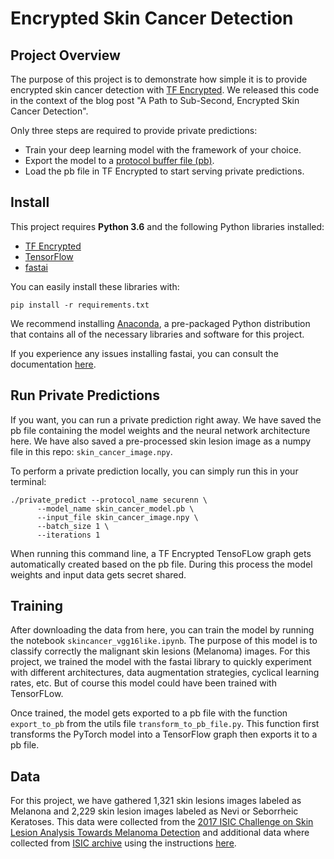 # Encrypted Skin Cancer Detection 

## Project Overview

The purpose of this project is to demonstrate how simple it is to provide encrypted skin cancer detection with [TF Encrypted](https://github.com/tf-encrypted/tf-encrypted). We released this code in the context of the blog post "A Path to Sub-Second, Encrypted Skin Cancer Detection".

Only three steps are required to provide private predictions:
- Train your deep learning model with the framework of your choice. 
- Export the model to a [protocol buffer file (pb)](https://www.tensorflow.org/guide/extend/model_files#protocol_buffers).
- Load the pb file in TF Encrypted to start serving private predictions. 

## Install

This project requires **Python 3.6** and the following Python libraries installed:

- [TF Encrypted](https://github.com/tf-encrypted/tf-encrypted)
- [TensorFlow](https://github.com/tensorflow/tensorflow) 
- [fastai](https://github.com/fastai/fastai)

You can easily install these libraries with:
```
pip install -r requirements.txt
```

We recommend installing [Anaconda](https://docs.anaconda.com/anaconda/user-guide/getting-started/), a pre-packaged Python distribution that contains all of the necessary libraries and software for this project.

If you experience any issues installing fastai, you can consult the documentation [here](https://docs.fast.ai/).

## Run Private Predictions
If you want, you can run a private prediction right away. We have saved the pb file containing the model weights and the neural network architecture here. We have also saved a pre-processed skin lesion image as a numpy file in this repo: `skin_cancer_image.npy`.

To perform a private prediction locally, you can simply run  this in your terminal:
```
./private_predict --protocol_name securenn \
      --model_name skin_cancer_model.pb \
      --input_file skin_cancer_image.npy \
      --batch_size 1 \
      --iterations 1
```

When running this command line, a TF Encrypted TensoFLow graph gets automatically created based on the pb file. During this process the model weights and input data gets secret shared. 

## Training 

After downloading the data from here, you can train the model by running the notebook `skincancer_vgg16like.ipynb`. The purpose of this model is to classify correctly the malignant skin lesions (Melanoma) images. For this project, we trained the model with the fastai library to quickly experiment with different architectures, data augmentation strategies, cyclical learning rates, etc. But of course this model could have been trained with TensorFLow. 

Once trained, the model gets exported to a pb file with the function `export_to_pb` from the utils file `transform_to_pb_file.py`. This function first transforms the PyTorch model into a TensorFlow graph then exports it to a pb file. 


## Data

For this project, we have gathered 1,321 skin lesions images labeled as Melanona and 2,229 skin lesion images labeled as Nevi or Seborrheic Keratoses. This data were collected from the [2017 ISIC Challenge on Skin Lesion Analysis Towards Melanoma Detection](https://github.com/udacity/dermatologist-ai) and additional data where collected from [ISIC archive](https://isic-archive.com/#images) using the instructions [here](https://github.com/GalAvineri/ISIC-Archive-Downloader).
